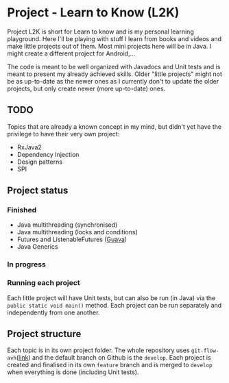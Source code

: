 # Project - Learn to Know (L2K)

Project L2K is short for Learn to know and is my personal learning playground. 
Here I'll be playing with stuff I learn from books and videos and make little projects out of them.
Most mini projects here will be in Java. I might create a different project for Android,... 

The code is meant to be well organized with Javadocs and Unit tests and is meant to present my already achieved skills.
Older "little projects" might not be as up-to-date as the newer ones as I currently don't to update the older projects, but only create newer (more up-to-date) ones. 

## TODO
Topics that are already a known concept in my mind, but didn't yet have the privilege to have their very own project:
- RxJava2
- Dependency Injection
- Design patterns
- SPI


## Project status
### Finished
- Java multithreading (synchronised)
- Java multithreading (locks and conditions)
- Futures and ListenableFutures ([Guava](https://github.com/google/guava))
- Java Generics
### In progress
### Running each project
Each little project will have Unit tests, but can also be run (in Java) via the `public static void main()` method.
Each project can be run separately and independently from one another.

## Project structure
Each topic is in its own project folder. The whole repository uses `git-flow-avh`([link](https://github.com/petervanderdoes/gitflow-avh)) and the default branch on Github is the `develop`.
Each project is created and finalised in its own `feature` branch and is merged to `develop` when everything is done (including Unit tests).
